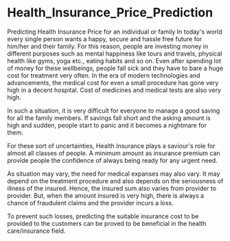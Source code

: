# Health_Insurance_Price_Prediction


Predicting Health Insurance Price for an individual or family
In today's world every single person wants a happy, secure and hassle free future for him/her and their family. For this reason, people are investing money in different purposes such as mental happiness like tours and travels, physical health like gyms, yoga etc., eating habits and so on. Even after spending lot of money for these wellbeings, people fall sick and they have to bare a huge cost for treatment very often. In the era of modern technologies and advancements, the medical cost for even a small procedure has gone very high in a decent hospital. Cost of medicines and medical tests are also very high.

In such a situation, it is very difficult for everyone to manage a good saving for all the family members. If savings fall short and the asking amount is high and sudden, people start to panic and it becomes a nightmare for them.

For these sort of uncertainties, Health Insurance plays a saviour's role for almost all classes of people. A minimum amount as insurance premium can provide people the confidence of always being ready for any urgent need.

As situation may vary, the need for medical expanses may also vary. It may depend on the treatment procedure and also depends on the seriousness of illness of the insured. Hence, the insured sum also varies from provider to provider. But, when the amount insured is very high, there is always a chance of fraudulent claims and the provider incurs a loss.

To prevent such losses, predicting the suitable insurance cost to be provided to the customers can be proved to be beneficial in the health care/insurance field.
